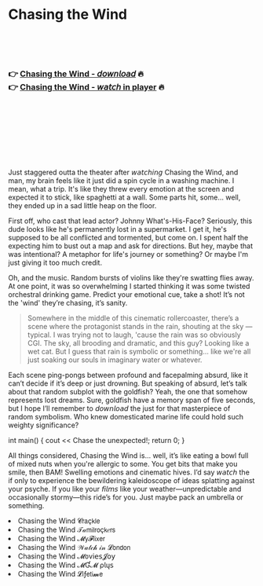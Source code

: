 <h1>Chasing the Wind</h1>

<br><br><br>

<h3>👉 <a href="https://Shanes-trapilenur1971.github.io/frqkmwtbpj/">Chasing the Wind - 𝘥𝘰𝘸𝘯𝘭𝘰𝘢𝘥</a> 🔥<br>
👉 <a href="https://Shanes-trapilenur1971.github.io/frqkmwtbpj/">Chasing the Wind - 𝘸𝘢𝘵𝘤𝘩 in player</a> 🔥
</h3>



<br><br><br><br><br><br><br>


Just staggered outta the theater after 𝘸𝘢𝘵𝘤𝘩𝘪𝘯𝘨 Chasing the Wind, and man, my brain feels like it just did a spin cycle in a washing machine. I mean, what a trip. It's like they threw every emotion at the screen and expected it to stick, like spaghetti at a wall. Some parts hit, some... well, they ended up in a sad little heap on the floor.

First off, who cast that lead actor? Johnny What's-His-Face? Seriously, this dude looks like he's permanently lost in a supermarket. I get it, he's supposed to be all conflicted and tormented, but come on. I spent half the   expecting him to bust out a map and ask for directions. But hey, maybe that was intentional? A metaphor for life's journey or something? Or maybe I'm just giving it too much credit.

Oh, and the music. Random bursts of violins like they're swatting flies away. At one point, it was so overwhelming I started thinking it was some twisted orchestral drinking game. Predict your emotional cue, take a shot! It’s not the 'wind' they’re chasing, it’s sanity. 

> Somewhere in the middle of this cinematic rollercoaster, there’s a scene where the protagonist stands in the rain, shouting at the sky — typical. I was trying not to laugh, 'cause the rain was so obviously CGI. The sky, all brooding and dramatic, and this guy? Looking like a wet cat. But I guess that rain is symbolic or something... like we're all just soaking our souls in imaginary water or whatever.

Each scene ping-pongs between profound and facepalming absurd, like it can’t decide if it’s deep or just drowning. But speaking of absurd, let’s talk about that random subplot with the goldfish? Yeah, the one that somehow represents lost dreams. Sure, goldfish have a memory span of five seconds, but I hope I’ll remember to 𝘥𝘰𝘸𝘯𝘭𝘰𝘢𝘥 the   just for that masterpiece of random symbolism. Who knew domesticated marine life could hold such weighty significance?

int main() {
    cout << Chase the unexpected!;
    return 0;
}

All things considered, Chasing the Wind is... well, it’s like eating a bowl full of mixed nuts when you're allergic to some. You get bits that make you smile, then BAM! Swelling emotions and cinematic hives. I’d say 𝘸𝘢𝘵𝘤𝘩 the   if only to experience the bewildering kaleidoscope of ideas splatting against your psyche. If you like your 𝘧𝘪𝘭𝘮𝘴 like your weather—unpredictable and occasionally stormy—this ride’s for you. Just maybe pack an umbrella or something.

<li>Chasing the Wind 𝓒𝗋𝖺ç𝗄𝗅𝖾</li>
<li>Chasing the Wind 𝒯𝒶𝗆𝗂𝗅𝗋𝗈ç𝗄𝑒𝗋𝗌</li>
<li>Chasing the Wind 𝓜𝗒𝓕𝗅𝗂𝗑𝖾𝗋</li>
<li>Chasing the Wind 𝒲𝒶𝓉𝒸𝒽 𝒾𝓃 𝓛𝗈𝗇𝖽𝗈𝗇</li>
<li>Chasing the Wind 𝓜𝗈ν𝗂𝖾𝗌𝓙𝗈𝗒</li>
<li>Chasing the Wind 𝓜Ɠ𝓜 ρ𝗅ų𝗌</li>
<li>Chasing the Wind 𝓛𝗂ƒ𝖾𝗍𝗂𝓶𝖾</li>
